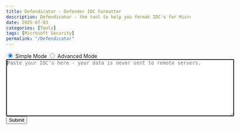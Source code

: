```yaml
---
title: Defendicator - Defender IOC Formatter
description: Defendicator - the tool to help you format IOC's for Microsoft Defender XDR on your device.
date: 2025-07-03
categories: [Tools]
tags: [Microsoft Security]
permalink: "/Defendicator"
---
```

<div id=divChooseMode>
    <input type=radio id=btnSimpleMode name="btnChooseMode" value="Simple" checked>
    <label for=btnSimpleMode>Simple Mode </label>
    <input type=radio id=btnAdvMode name="btnChooseMode" value="Advanced">
    <label for=btnAdvMode>Advanced Mode </label>
</div>
<div id=divOptions hidden>
    <input type=checkbox id=chkQueryToggle value="1" label="Generate Advanced Hunting queries" checked/>
    <label for="chkQueryToggle">Generate Advanced Hunting queries</label><br>
    <input type=checkbox id=chkUrlConvertToggle value="1" label="Convert URL's to domains" checked/>
    <label for="chkUrlConvertToggle">Convert URL's to domains</label><br>
    <input type=checkbox id=chkAlertsToggle value="1" label="Generate alerts for indicator events" checked/>
    <label for="chkAlertsToggle">Generate alerts for indicator events</label><br>
</div>
<div>
    <textarea id=txtInput name=txtInput rows=10 cols=75 required autofocus placeholder="Paste your IOC's here - your data is never sent to remote servers."></textarea>
</div>
<div id=divButtons>
    <input type=submit id=btnSubmit value=Submit onclick="formatIndicators()">
    <a id=formDownload>
        <input type=submit id=btnDownload value=Save hidden>
    </a>
</div>

<p id=pQueryOutput hidden>
    Advanced Hunting Queries
    <textarea id=txtQueryOutput name=txtQueryOutput rows=10 cols=75 readonly></textarea>
</p>

<script type="text/javascript" src="/assets/script/Defendicator.js"></script>

<script>
    let objChooseMode = document.getElementById("divChooseMode")
    objChooseMode.addEventListener('change',function(){
        if (document.getElementById("btnAdvMode").checked) {
            console.log("Switching to simple mode...")
            document.getElementById("divOptions").hidden = false
        } else {
            console.log("Switching to simple mode...")
            document.getElementById("divOptions").hidden = true
        }
    })
</script>